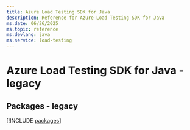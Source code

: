 ```yaml
---
title: Azure Load Testing SDK for Java
description: Reference for Azure Load Testing SDK for Java
ms.date: 06/26/2025
ms.topic: reference
ms.devlang: java
ms.service: load-testing
---
```

# Azure Load Testing SDK for Java - legacy
## Packages - legacy
[!INCLUDE [packages](load-testing-index.md)]